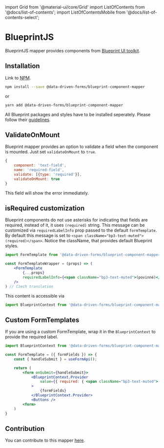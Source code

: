 import Grid from '@material-ui/core/Grid'
import ListOfContents from '@docs/list-of-contents';
import ListOfContentsMobile from '@docs/list-of-contents-select';

<Grid container item>

<ListOfContentsMobile file="mappers/blueprint-component-mapper" />
<Grid item xs={12} md={10}>

# BlueprintJS

BlueprintJS mapper provides components from [Blueprint UI toolkit](https://blueprintjs.com/).

## Installation

Link to [NPM](https://www.npmjs.com/package/@data-driven-forms/blueprint-component-mapper).

```bash
npm install --save @data-driven-forms/blueprint-component-mapper
```
or
```bash
yarn add @data-driven-forms/blueprint-component-mapper
```

All Blueprint packages and styles have to be installed seperately. Please follow their [guidelines](https://blueprintjs.com/docs/#blueprint/getting-started).

## ValidateOnMount

Blueprint mapper provides an option to validate a field when the component is mounted. Just set `validateOnMount` to `true`.

```jsx
{
    component: 'text-field',
    name: 'required-field',
    validate: [{type: 'required'}],
    validateOnMount: true
}
```

This field will show the error immediately.

## isRequired customization

Blueprint components do not use asterisks for indicating that fields are required, instead of it, it uses `(required)` string. This message can be customized via `requiredLabelInfo` prop passed to the default `formTemplate`. By default this message is set to `<span className="bp3-text-muted">(required)</span>`. Notice the className, that provides default Blueprint styles.

```jsx
import FormTemplate from '@data-driven-forms/blueprint-component-mapper/dist/cjs/form-template';

const FormTemplateWrapper = (props) => (
    <FormTemplate
        {...props}
        requiredLabelInfo={<span className="bp3-text-muted">(povinné)</span>}
    />
) // Czech translation
```

This content is accessible via

```jsx
import BlueprintContext from '@data-driven-forms/blueprint-component-mapper/dist/cjs/blueprint-context';
```

## Custom FormTemplates

If you are using a custom FormTemplate, wrap it in the `BlueprintContext` to provide the required label.

```jsx
import BlueprintContext from '@data-driven-forms/blueprint-component-mapper/dist/cjs/blueprint-context';

const FormTemplate = ({ formFields }) => {
    const { handleSubmit } = useFormApi();

    return (
        <form onSubmit={handleSubmit}>
            <BlueprintContext.Provider
                value={{ required: { <span className="bp3-text-muted">(required)</span> }}}
            >
                {formFields}
            </BlueprintContext.Provider>
            <Buttons />
        <form>
    )
}
```

## Contribution

You can contribute to this mapper [here](https://github.com/data-driven-forms/react-forms/tree/master/packages/blueprint-component-mapper).

</Grid>
<Grid item xs={false} md={2}>
  <ListOfContents file="mappers/blueprint-component-mapper" />
</Grid>
</Grid>
